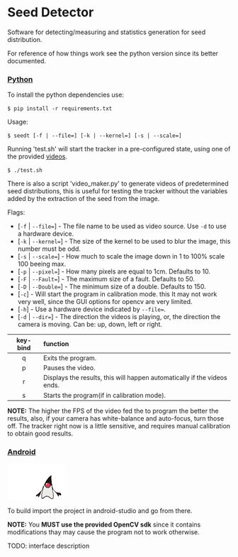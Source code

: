 # Seed Detector

Software for detecting/measuring and statistics generation for seed distribution. 

For reference of how things work see the python version since its better documented.

### [Python](python/ "Python Prototype")

To install the python dependencies use:

```console
$ pip install -r requirements.txt
```
Usage:
```console
$ seedt [-f | --file=] [-k | --kernel=] [-s | --scale=]
```

Running 'test.sh' will start the tracker in a pre-configured state,
using one of the provided [videos](videos/ "Seed Videos").

```console
$ ./test.sh
```

There is also a script 'video_maker.py' to generate videos of
predetermined seed distributions, this is useful for testing the
tracker without the variables added by the extraction of the seed from
the image.

Flags:

* [`-f` | `--file=`] - The file name to be used as video source. Use `-d` to use a hardware device.
* [`-k` | `--kernel=`] - The size of the kernel to be used to blur the
  image, this number must be odd.
* [`-s` | `--scale=`] - How much to scale the image down in 1 to 100% scale 100 beeing max.
* [`-p` | `--pixel=`] - How many pixels are equal to 1cm. Defaults to 10.
* [`-F` | `--Fault=`] - The maximum size of a fault. Defaults to 50.
* [`-D` | `--Double=`] - The minimum size of a double. Defaults to 150.
* [`-c`] - Will start the program in calibration mode. this It may not
  work very well, since the GUI options for opencv are very limited.
* [`-h`] - Use a hardware device indicated by `--file=`.
* [`-d` | `--dir=`] - The direction the videos is playing, or, the
  direction the camera is moving. Can be: up, down, left or right.

| key-bind | function                                                                 |
|:--------:|:-------------------------------------------------------------------------|
| q        | Exits the program.                                                       |
| p        | Pauses the video.                                                        |
| r        | Displays the results, this will happen automatically if the videos ends. |
| s        | Starts the program(if in calibration mode).                              |

**NOTE:** The higher the FPS of the video fed the to program the
better the results, also, if your camera has white-balance and
auto-focus, turn those off. The tracker right now is a little
sensitive, and requires manual calibration to obtain good
results.

### [Android](android/ "Android Version")
![java](images/java.gif "java")

To build import the project in android-studio and go from there.

**NOTE:** You **MUST use the provided OpenCV sdk** since it contains
modifications thay may cause the program not to work otherwise.

TODO: interface description
